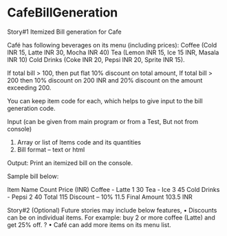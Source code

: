 # CafeBillGeneration

Story#1 Itemized Bill generation for Cafe 

Café has following beverages on its menu (including prices): 
Coffee (Cold INR 15, Latte INR 30, Mocha INR 40)
Tea (Lemon INR 15, Ice 15 INR, Masala INR 10) 
Cold Drinks (Coke INR 20, Pepsi INR 20, Sprite INR 15).

If total bill > 100, then put flat 10% discount on total amount, 
If total bill > 200 then 10% discount on 200 INR and 20% discount on the amount exceeding 200.

You can keep item code for each, which helps to give input to the bill generation code.

Input (can be given from main program or from a Test, But not from console)
1) Array or list of Items code and its quantities 
2) Bill format – text or html

Output: 
Print an itemized bill on the console. 

Sample bill below:

Item Name	Count	Price (INR)
Coffee - Latte	1	30 
Tea - Ice	3	45 
Cold Drinks - Pepsi	2	40 
Total	115 
Discount – 10%	11.5 
Final Amount	103.5 INR


Story#2 (Optional)
Future stories may include below features,
•	Discounts can be on individual items. For example: buy 2 or more coffee (Latte) and get 25% off. ?
•	Café can add more items on its menu list.
